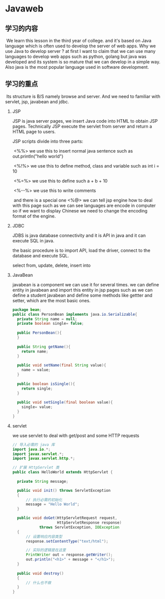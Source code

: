 # Javaweb

## 学习的内容

​	We learn this lesson in the third year of college. and it's based on Java language which is often used to develop the server of web apps. Why we use Java to develop server ? at first I want to claim that we can use many languages to develop web apps such as python, golang but java was developed and its system is so mature that we can develop in a simple way. Also java is the most popular language used in software development.

## 学习的重点

​	Its structure is B/S namely browse and server. And we need to familiar with servlet, jsp, javabean and jdbc.

1. JSP

   JSP is java server pages, we insert Java code into HTML to obtain JSP pages. Technically JSP execute the servlet from server and return a HTML page to users.

   JSP scripts divide into three parts:

   ​	<%%> we use this to insert normal java sentence such as out.println("hello world")

   ​	<%!%> we use this to define method, class and variable such as int i = 10

   ​	<%=%> we use this to define such a + b + 10

   ​	<%--%> we use this to write comments

   ​	and there is a special one <%@> we can tell jsp engine how to deal with this page such as we can see languages are encode in computer so if we want to display Chinese we need to change the encoding format of the engine.

2. JDBC

   JDBS is java database connectivity and it is API in java and it can execute SQL in java.

   the basic procedure is to import API, load the driver, connect to the database and execute SQL.

   select from, update, delete, insert into

3. JavaBean

   javabean is a component we can use it for several times. we can define entity in javabean and import this entity in jsp pages such as we can define a student javabean and define some methods like gettter and setter, which are the most basic ones.

   ``` java
   package bean; 
   public class PersonBean implements java.io.Serializable{ 
     private String name = null; 
     private boolean single= false; 
     
     public PersonBean(){ 
     } 
     
     public String getName(){ 
       return name; 
     } 
     
     public void setName(final String value){ 
       name = value; 
     } 
     
     public boolean isSingle(){ 
       return single; 
     } 
     
     public void setSingle(final boolean value){ 
       single= value; 
     } 
   }
   
   ```

   

4. servlet

   we use servlet to deal with get/post and some HTTP requests

   ```java
   // 导入必需的 java 库
   import java.io.*;
   import javax.servlet.*;
   import javax.servlet.http.*;
   
   // 扩展 HttpServlet 类
   public class HelloWorld extends HttpServlet {
    
     private String message;
   
     public void init() throws ServletException
     {
         // 执行必需的初始化
         message = "Hello World";
     }
   
     public void doGet(HttpServletRequest request,
                       HttpServletResponse response)
               throws ServletException, IOException
     {
         // 设置响应内容类型
         response.setContentType("text/html");
   
         // 实际的逻辑是在这里
         PrintWriter out = response.getWriter();
         out.println("<h1>" + message + "</h1>");
     }
     
     public void destroy()
     {
         // 什么也不做
     }
   }
   
   ```

   

